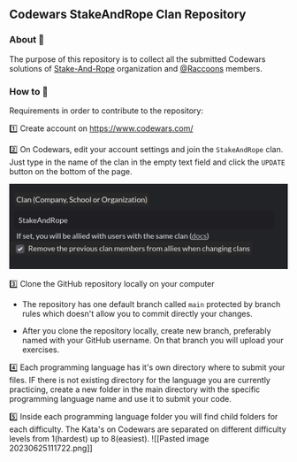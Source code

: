 ## Codewars StakeAndRope Clan Repository

### About 🔖
The purpose of this repository is to collect all the submitted Codewars solutions of [Stake-And-Rope](https://github.com/Stake-And-Rope) organization and [@Raccoons](https://github.com/orgs/Stake-And-Rope/teams/raccoons) members.

### How to 📖
Requirements in order to contribute to the repository:

:one: Create account on https://www.codewars.com/

:two: On Codewars, edit your account settings and join the `StakeAndRope` clan. Just type in the name of the clan in the empty text field and click the `UPDATE` button on the bottom of the page.

![clan-example](https://github.com/Stake-And-Rope/codewars-clan/blob/main/images/Pasted%20image%2020230625104911.png)

:three: Clone the GitHub repository locally on your computer

* The repository has one default branch called `main` protected by branch rules which doesn't allow you to commit directly your changes.
 
* After you clone the repository locally, create new branch, preferably named with your GitHub username. On that branch you will upload your exercises.

:four: Each programming language has it's own directory where to submit your files. IF there is not existing directory for the language you are currently practicing, create a new folder in the main directory with the specific programming language name and use it to submit your code.

:five: Inside each programming language folder you will find child folders for each difficulty. The Kata's on Codewars are separated on different difficulty levels from 1(hardest) up to 8(easiest). 
![[Pasted image 20230625111722.png]]